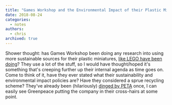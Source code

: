 ```yaml
---
title: "Games Workshop and the Environmental Impact of their Plastic Miniatures"
date: 2018-08-24
categories:
  - notes
authors:
  - chris
archived: true
---
```


Shower thought: has Games Workshop been doing any research into using more sustainable sources for their plastic miniatures, [like LEGO have been doing](https://boingboing.net/2018/08/07/lego-to-launch-botanical-set-m.html)? They use a lot of the stuff, so I would have thought/hoped it's something that's creeping further up their internal agenda as time goes on. Come to think of it, have they ever stated what their sustainability and environmental impact policies are? Have they considered a sprue recycling scheme? They've already been (hilariously) [dinged by PETA](https://www.theguardian.com/commentisfree/2017/feb/02/warhammer-fur-pelts-peta-live-flaying-throne-skulls) once, I can easily see Greenpeace putting the company in their cross-hairs at some point.
